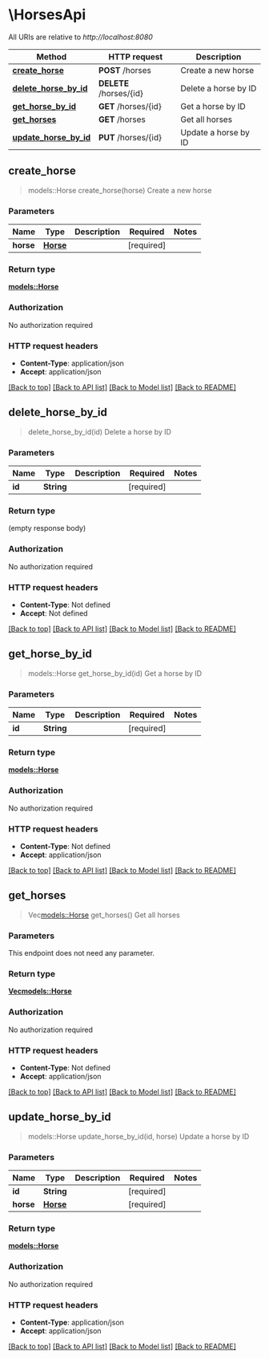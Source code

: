 # \HorsesApi

All URIs are relative to *http://localhost:8080*

Method | HTTP request | Description
------------- | ------------- | -------------
[**create_horse**](HorsesApi.md#create_horse) | **POST** /horses | Create a new horse
[**delete_horse_by_id**](HorsesApi.md#delete_horse_by_id) | **DELETE** /horses/{id} | Delete a horse by ID
[**get_horse_by_id**](HorsesApi.md#get_horse_by_id) | **GET** /horses/{id} | Get a horse by ID
[**get_horses**](HorsesApi.md#get_horses) | **GET** /horses | Get all horses
[**update_horse_by_id**](HorsesApi.md#update_horse_by_id) | **PUT** /horses/{id} | Update a horse by ID



## create_horse

> models::Horse create_horse(horse)
Create a new horse

### Parameters


Name | Type | Description  | Required | Notes
------------- | ------------- | ------------- | ------------- | -------------
**horse** | [**Horse**](Horse.md) |  | [required] |

### Return type

[**models::Horse**](Horse.md)

### Authorization

No authorization required

### HTTP request headers

- **Content-Type**: application/json
- **Accept**: application/json

[[Back to top]](#) [[Back to API list]](../README.md#documentation-for-api-endpoints) [[Back to Model list]](../README.md#documentation-for-models) [[Back to README]](../README.md)


## delete_horse_by_id

> delete_horse_by_id(id)
Delete a horse by ID

### Parameters


Name | Type | Description  | Required | Notes
------------- | ------------- | ------------- | ------------- | -------------
**id** | **String** |  | [required] |

### Return type

 (empty response body)

### Authorization

No authorization required

### HTTP request headers

- **Content-Type**: Not defined
- **Accept**: Not defined

[[Back to top]](#) [[Back to API list]](../README.md#documentation-for-api-endpoints) [[Back to Model list]](../README.md#documentation-for-models) [[Back to README]](../README.md)


## get_horse_by_id

> models::Horse get_horse_by_id(id)
Get a horse by ID

### Parameters


Name | Type | Description  | Required | Notes
------------- | ------------- | ------------- | ------------- | -------------
**id** | **String** |  | [required] |

### Return type

[**models::Horse**](Horse.md)

### Authorization

No authorization required

### HTTP request headers

- **Content-Type**: Not defined
- **Accept**: application/json

[[Back to top]](#) [[Back to API list]](../README.md#documentation-for-api-endpoints) [[Back to Model list]](../README.md#documentation-for-models) [[Back to README]](../README.md)


## get_horses

> Vec<models::Horse> get_horses()
Get all horses

### Parameters

This endpoint does not need any parameter.

### Return type

[**Vec<models::Horse>**](Horse.md)

### Authorization

No authorization required

### HTTP request headers

- **Content-Type**: Not defined
- **Accept**: application/json

[[Back to top]](#) [[Back to API list]](../README.md#documentation-for-api-endpoints) [[Back to Model list]](../README.md#documentation-for-models) [[Back to README]](../README.md)


## update_horse_by_id

> models::Horse update_horse_by_id(id, horse)
Update a horse by ID

### Parameters


Name | Type | Description  | Required | Notes
------------- | ------------- | ------------- | ------------- | -------------
**id** | **String** |  | [required] |
**horse** | [**Horse**](Horse.md) |  | [required] |

### Return type

[**models::Horse**](Horse.md)

### Authorization

No authorization required

### HTTP request headers

- **Content-Type**: application/json
- **Accept**: application/json

[[Back to top]](#) [[Back to API list]](../README.md#documentation-for-api-endpoints) [[Back to Model list]](../README.md#documentation-for-models) [[Back to README]](../README.md)

